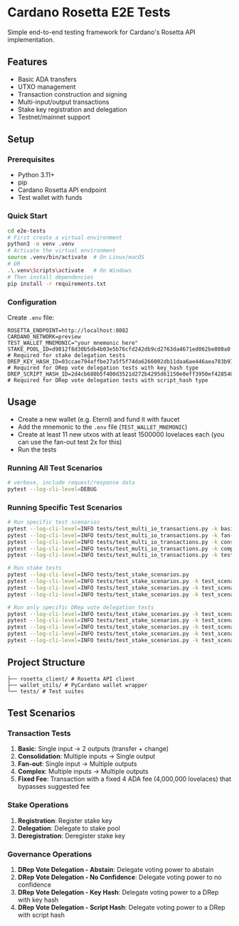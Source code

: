 # Cardano Rosetta E2E Tests

Simple end-to-end testing framework for Cardano's Rosetta API implementation.

## Features

- Basic ADA transfers
- UTXO management
- Transaction construction and signing
- Multi-input/output transactions
- Stake key registration and delegation
- Testnet/mainnet support

## Setup

### Prerequisites

- Python 3.11+
- pip
- Cardano Rosetta API endpoint
- Test wallet with funds

### Quick Start

```bash
cd e2e-tests
# First create a virtual environment
python3 -m venv .venv
# Activate the virtual environment
source .venv/bin/activate  # On Linux/macOS
# OR
.\.venv\Scripts\activate   # On Windows
# Then install dependencies
pip install -r requirements.txt
```

### Configuration

Create `.env` file:

```env
ROSETTA_ENDPOINT=http://localhost:8082
CARDANO_NETWORK=preview
TEST_WALLET_MNEMONIC="your mnemonic here"
STAKE_POOL_ID=d9812f8d30b5db4b03e5b76cfd242db9cd2763da4671ed062be808a0 # Required for stake delegation tests
DREP_KEY_HASH_ID=03ccae794affbe27a5f5f74da6266002db11daa6ae446aea783b972d # Required for DRep vote delegation tests with key_hash type
DREP_SCRIPT_HASH_ID=2d4cb680b5f400d3521d272b4295d61150e0eff3950ef4285406a953 # Required for DRep vote delegation tests with script_hash type
```

## Usage

- Create a new wallet (e.g. Eternl) and fund it with faucet
- Add the mnemonic to the `.env` file (`TEST_WALLET_MNEMONIC`)
- Create at least 11 new utxos with at least 1500000 lovelaces each (you can use the fan-out test 2x for this)
- Run the tests

### Running All Test Scenarios

```bash
# verbose, include request/response data
pytest --log-cli-level=DEBUG
```

### Running Specific Test Scenarios

```bash
# Run specific test scenarios
pytest --log-cli-level=INFO tests/test_multi_io_transactions.py -k basic
pytest --log-cli-level=INFO tests/test_multi_io_transactions.py -k fan-out
pytest --log-cli-level=INFO tests/test_multi_io_transactions.py -k consolidation
pytest --log-cli-level=INFO tests/test_multi_io_transactions.py -k complex
pytest --log-cli-level=INFO tests/test_multi_io_transactions.py -k test_fixed_fee_transaction

# Run stake tests
pytest --log-cli-level=INFO tests/test_stake_scenarios.py
pytest --log-cli-level=INFO tests/test_stake_scenarios.py -k test_scenario1_stake_key_registration
pytest --log-cli-level=INFO tests/test_stake_scenarios.py -k test_scenario1_stake_delegation
pytest --log-cli-level=INFO tests/test_stake_scenarios.py -k test_scenario2_stake_key_deregistration

# Run only specific DRep vote delegation tests
pytest --log-cli-level=INFO tests/test_stake_scenarios.py -k test_scenario2_combined_registration_delegation
pytest --log-cli-level=INFO tests/test_stake_scenarios.py -k test_scenario2_drep_vote_delegation_abstain
pytest --log-cli-level=INFO tests/test_stake_scenarios.py -k test_scenario2_drep_vote_delegation_no_confidence
pytest --log-cli-level=INFO tests/test_stake_scenarios.py -k test_scenario2_drep_vote_delegation_key_hash
pytest --log-cli-level=INFO tests/test_stake_scenarios.py -k test_scenario2_drep_vote_delegation_script_hash
```

## Project Structure

```
├── rosetta_client/ # Rosetta API client
├── wallet_utils/ # PyCardano wallet wrapper
└── tests/ # Test suites
```

## Test Scenarios

### Transaction Tests

1. **Basic**: Single input → 2 outputs (transfer + change)
2. **Consolidation**: Multiple inputs → Single output
3. **Fan-out**: Single input → Multiple outputs
4. **Complex**: Multiple inputs → Multiple outputs
5. **Fixed Fee**: Transaction with a fixed 4 ADA fee (4,000,000 lovelaces) that bypasses suggested fee

### Stake Operations

1. **Registration**: Register stake key
2. **Delegation**: Delegate to stake pool
3. **Deregistration**: Deregister stake key

### Governance Operations

1. **DRep Vote Delegation - Abstain**: Delegate voting power to abstain
2. **DRep Vote Delegation - No Confidence**: Delegate voting power to no confidence
3. **DRep Vote Delegation - Key Hash**: Delegate voting power to a DRep with key hash
4. **DRep Vote Delegation - Script Hash**: Delegate voting power to a DRep with script hash
